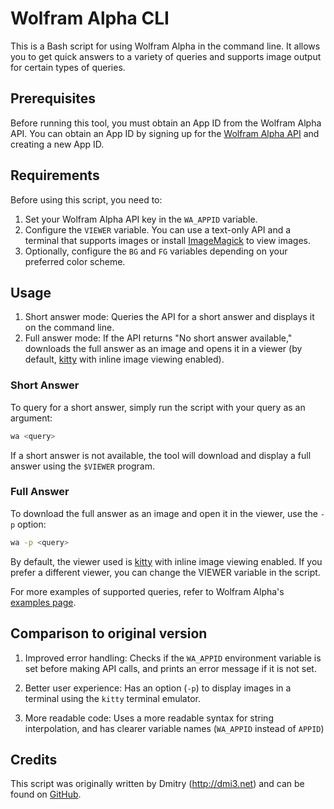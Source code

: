 # Wolfram Alpha CLI

This is a Bash script for using Wolfram Alpha in the command line. It allows you to get quick answers to a variety of queries and supports image output for certain types of queries.

## Prerequisites

Before running this tool, you must obtain an App ID from the Wolfram Alpha API. You can obtain an App ID by signing up for the [Wolfram Alpha API](https://products.wolframalpha.com/api/) and creating a new App ID.

## Requirements

Before using this script, you need to:

1. Set your Wolfram Alpha API key in the `WA_APPID` variable.
2. Configure the `VIEWER` variable. You can use a text-only API and a terminal that supports images or install [ImageMagick](https://imagemagick.org/index.php) to view images.
3. Optionally, configure the `BG` and `FG` variables depending on your preferred color scheme.

## Usage

1. Short answer mode: Queries the API for a short answer and displays it on the command line.
2. Full answer mode: If the API returns "No short answer available," downloads the full answer as an image and opens it in a viewer (by default, [kitty](https://sw.kovidgoyal.net/kitty/kitten/icat.html) with inline image viewing enabled).

### Short Answer

To query for a short answer, simply run the script with your query as an argument:

```bash
wa <query>
```

If a short answer is not available, the tool will download and display a full answer using the `$VIEWER` program.

### Full Answer

To download the full answer as an image and open it in the viewer, use the `-p` option:

```bash
wa -p <query>
```

By default, the viewer used is [kitty](https://sw.kovidgoyal.net/kitty/kitten/icat.html) with inline image viewing enabled. If you prefer a different viewer, you can change the VIEWER variable in the script.

For more examples of supported queries, refer to Wolfram Alpha's [examples page](https://www.wolframalpha.com/examples/).

## Comparison to original version

1. Improved error handling: Checks if the `WA_APPID` environment variable is set before making API calls, and prints an error message if it is not set.

2. Better user experience: Has an option (`-p`) to display images in a terminal using the `kitty` terminal emulator.

3. More readable code: Uses a more readable syntax for string interpolation, and has clearer variable names (`WA_APPID` instead of `APPID`)

## Credits

This script was originally written by Dmitry (http://dmi3.net) and can be found on [GitHub](https://github.com/dmi3/bin).
